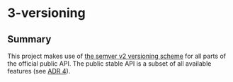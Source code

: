 # 3-versioning

## Summary

This project makes use of [the semver v2 versioning scheme](https://semver.org) for all parts of the official public API. The public stable API is a subset of all available features (see [ADR 4](./4.md)).
